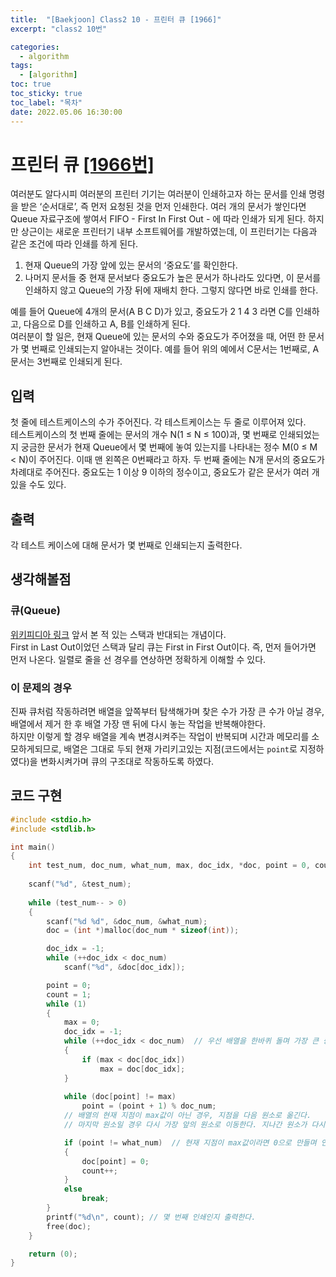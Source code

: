```yaml
---
title:  "[Baekjoon] Class2 10 - 프린터 큐 [1966]"
excerpt: "class2 10번"

categories:
  - algorithm
tags:
  - [algorithm]
toc: true
toc_sticky: true
toc_label: "목차"
date: 2022.05.06 16:30:00
---
```


# 프린터 큐 [[1966번]](https://www.acmicpc.net/problem/1966)
여러분도 알다시피 여러분의 프린터 기기는 여러분이 인쇄하고자 하는 문서를 인쇄 명령을 받은 ‘순서대로’, 즉 먼저 요청된 것을 먼저 인쇄한다. 여러 개의 문서가 쌓인다면 Queue 자료구조에 쌓여서 FIFO - First In First Out - 에 따라 인쇄가 되게 된다. 하지만 상근이는 새로운 프린터기 내부 소프트웨어를 개발하였는데, 이 프린터기는 다음과 같은 조건에 따라 인쇄를 하게 된다.    

1. 현재 Queue의 가장 앞에 있는 문서의 ‘중요도’를 확인한다.    
2. 나머지 문서들 중 현재 문서보다 중요도가 높은 문서가 하나라도 있다면, 이 문서를 인쇄하지 않고 Queue의 가장 뒤에 재배치 한다. 그렇지 않다면 바로 인쇄를 한다.    

예를 들어 Queue에 4개의 문서(A B C D)가 있고, 중요도가 2 1 4 3 라면 C를 인쇄하고, 다음으로 D를 인쇄하고 A, B를 인쇄하게 된다.    
여러분이 할 일은, 현재 Queue에 있는 문서의 수와 중요도가 주어졌을 때, 어떤 한 문서가 몇 번째로 인쇄되는지 알아내는 것이다. 예를 들어 위의 예에서 C문서는 1번째로, A문서는 3번째로 인쇄되게 된다.    

## 입력
첫 줄에 테스트케이스의 수가 주어진다. 각 테스트케이스는 두 줄로 이루어져 있다.    
테스트케이스의 첫 번째 줄에는 문서의 개수 N(1 ≤ N ≤ 100)과, 몇 번째로 인쇄되었는지 궁금한 문서가 현재 Queue에서 몇 번째에 놓여 있는지를 나타내는 정수 M(0 ≤ M < N)이 주어진다. 이때 맨 왼쪽은 0번째라고 하자. 두 번째 줄에는 N개 문서의 중요도가 차례대로 주어진다. 중요도는 1 이상 9 이하의 정수이고, 중요도가 같은 문서가 여러 개 있을 수도 있다.    

## 출력
각 테스트 케이스에 대해 문서가 몇 번째로 인쇄되는지 출력한다.    

## 생각해볼점
### 큐(Queue)    
[위키피디아 링크](https://ko.wikipedia.org/wiki/%ED%81%90_(%EC%9E%90%EB%A3%8C_%EA%B5%AC%EC%A1%B0))    
앞서 본 적 있는 스택과 반대되는 개념이다.    
First in Last Out이었던 스택과 달리 큐는 First in First Out이다. 즉, 먼저 들어가면 먼저 나온다. 일렬로 줄을 선 경우를 연상하면 정확하게 이해할 수 있다.    

### 이 문제의 경우
진짜 큐처럼 작동하려면 배열을 앞쪽부터 탐색해가며 찾은 수가 가장 큰 수가 아닐 경우, 배열에서 제거 한 후 배열 가장 맨 뒤에 다시 놓는 작업을 반복해야한다.    
하지만 이렇게 할 경우 배열을 계속 변경시켜주는 작업이 반복되며 시간과 메모리를 소모하게되므로, 배열은 그대로 두되 현재 가리키고있는 지점(코드에서는 `point`로 지정하였다)을 변화시켜가며 큐의 구조대로 작동하도록 하였다.    

## 코드 구현
```c
#include <stdio.h>
#include <stdlib.h>

int main()
{
	int	test_num, doc_num, what_num, max, doc_idx, *doc, point = 0, count = 1;
	
	scanf("%d", &test_num);
	
	while (test_num-- > 0)
	{
		scanf("%d %d", &doc_num, &what_num);
		doc = (int *)malloc(doc_num * sizeof(int));

		doc_idx = -1;
		while (++doc_idx < doc_num)
			scanf("%d", &doc[doc_idx]);

		point = 0;
		count = 1;
		while (1)
		{
			max = 0;
			doc_idx = -1;
			while (++doc_idx < doc_num)  // 우선 배열을 한바퀴 돌며 가장 큰 중요도를 찾는다.
			{
				if (max < doc[doc_idx])
					max = doc[doc_idx];
			}
			
			while (doc[point] != max)  
				point = (point + 1) % doc_num;
			// 배열의 현재 지점이 max값이 아닌 경우, 지점을 다음 원소로 옮긴다.
			// 마지막 원소일 경우 다시 가장 앞의 원소로 이동한다. 지나간 원소가 다시 큐의 맨 마지막으로 들어올 것이기 때문에 가능한 동작이다.

			if (point != what_num)	// 현재 지점이 max값이라면 0으로 만들며 인쇄한다. 프린터가 한번 인쇄한 것이므로 카운트를 늘린다.
			{
				doc[point] = 0;
				count++;
			}
			else
				break;
		}
		printf("%d\n", count); // 몇 번째 인쇄인지 출력한다. 
		free(doc);
	}

	return (0);
}

```
